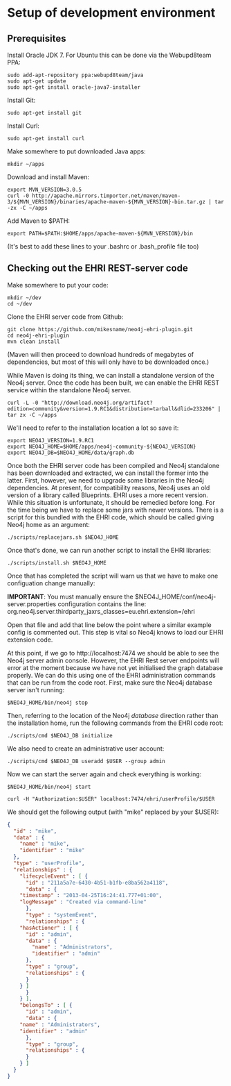 # Setup of development environment

## Prerequisites

Install Oracle JDK 7. For Ubuntu this can be done via the Webupd8team PPA:

	sudo add-apt-repository ppa:webupd8team/java
	sudo apt-get update
	sudo apt-get install oracle-java7-installer 

Install Git:

	sudo apt-get install git

Install Curl:

	sudo apt-get install curl

Make somewhere to put downloaded Java apps:

	mkdir ~/apps

Download and install Maven:

	export MVN_VERSION=3.0.5
	curl -0 http://apache.mirrors.timporter.net/maven/maven-3/${MVN_VERSION}/binaries/apache-maven-${MVN_VERSION}-bin.tar.gz | tar -zx -C ~/apps

Add Maven to $PATH:

	export PATH=$PATH:$HOME/apps/apache-maven-${MVN_VERSION}/bin

(It's best to add these lines to your .bashrc or .bash_profile file too)


## Checking out the EHRI REST-server code

Make somewhere to put your code:

	mkdir ~/dev
	cd ~/dev

Clone the EHRI server code from Github:

	git clone https://github.com/mikesname/neo4j-ehri-plugin.git
	cd neo4j-ehri-plugin
	mvn clean install

(Maven will then proceed to download hundreds of megabytes of dependencies, but most of this will only have to be downloaded once.)

While Maven is doing its thing, we can install a standalone version of the Neo4j server. Once the code has been built, we can enable the EHRI REST service within the standalone Neo4j server.

	curl -L -0 "http://download.neo4j.org/artifact?edition=community&version=1.9.RC1&distribution=tarball&dlid=233206" | tar zx -C ~/apps
	
We'll need to refer to the installation location a lot so save it:

	export NEO4J_VERSION=1.9.RC1
	export NEO4J_HOME=$HOME/apps/neo4j-community-${NEO4J_VERSION}
	export NEO4J_DB=$NEO4J_HOME/data/graph.db

Once both the EHRI server code has been compiled and Neo4j standalone has been downloaded and extracted, we can install the former into the latter. First, however, we need to upgrade some libraries in the Neo4j dependencies. At present, for compatibility reasons, Neo4j uses an old version of a library called Blueprints. EHRI uses a more recent version. While this situation is unfortunate, it should be remedied before long. For the time being we have to replace some jars with newer versions. There is a script for this bundled with the EHRI code, which should be called giving Neo4j home as an argument:

	./scripts/replacejars.sh $NEO4J_HOME

Once that's done, we can run another script to install the EHRI libraries:

	./scripts/install.sh $NEO4J_HOME

Once that has completed the script will warn us that we have to make one configuation change manually:

**IMPORTANT**: You must manually ensure the $NEO4J_HOME/conf/neo4j-server.properties configuration contains the line:
   org.neo4j.server.thirdparty_jaxrs_classes=eu.ehri.extension=/ehri

Open that file and add that line below the point where a similar example config is commented out. This step is vital so Neo4j knows to load our EHRI extension code.

At this point, if we go to http://localhost:7474 we should be able to see the Neo4j server admin console. However, the EHRI Rest server endpoints will error at the moment because we have not yet initialised the graph database properly. We can do this using one of the EHRI administration commands that can be run from the code root. First, make sure the Neo4j database server isn't running:

	$NEO4J_HOME/bin/neo4j stop

Then, referring to the location of the Neo4j _database_ direction rather than the installation home, run the following commands from the EHRI code root:

	./scripts/cmd $NEO4J_DB initialize

We also need to create an administrative user account:

	./scripts/cmd $NEO4J_DB useradd $USER --group admin

Now we can start the server again and check everything is working:

	$NEO4J_HOME/bin/neo4j start

	curl -H "Authorization:$USER" localhost:7474/ehri/userProfile/$USER

We should get the following output (with "mike" replaced by your $USER):

```json
{
  "id" : "mike",
  "data" : {
    "name" : "mike",
    "identifier" : "mike"
  },
  "type" : "userProfile",
  "relationships" : {
    "lifecycleEvent" : [ {
      "id" : "211a5a7e-6430-4b51-b1fb-e8ba562a4118",
      "data" : {
    "timestamp" : "2013-04-25T16:24:41.777+01:00",
    "logMessage" : "Created via command-line"
      },
      "type" : "systemEvent",
      "relationships" : {
    "hasActioner" : [ {
      "id" : "admin",
      "data" : {
        "name" : "Administrators",
        "identifier" : "admin"
      },
      "type" : "group",
      "relationships" : {
      }
    } ]
      }
    } ],
    "belongsTo" : [ {
      "id" : "admin",
      "data" : {
    "name" : "Administrators",
    "identifier" : "admin"
      },
      "type" : "group",
      "relationships" : {
      }
    } ]
  }
}
```